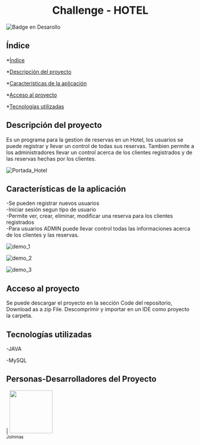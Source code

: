 <h1 align="center"> Challenge - HOTEL </h1>

![Badge en Desarollo](https://img.shields.io/badge/STATUS-EN%20DESAROLLO-green)

## Índice


*[Índice](#índice)

*[Descripción del proyecto](#descripción-del-proyecto)

*[Características de la aplicación](#Características-de-la-aplicación)

*[Acceso al proyecto](#Acceso-al-proyecto)

*[Tecnologías utilizadas](#Tecnologías-utilizadas)






## Descripción del proyecto
<p>Es un programa para la gestion de  reservas en un Hotel, los usuarios se puede registrar y llevar un control de todas sus reservas.
  Tambien permite a los administradores llevar un control acerca de los clientes registrados y de las reservas hechas por los clientes. 
  
  ![Portada_Hotel](https://user-images.githubusercontent.com/72470831/193423816-27e1b304-1325-4e82-b760-ae34923389dc.png)

 
</p>



## Características de la aplicación

<p>
-Se pueden registrar nuevos usuarios <br>
-Iniciar sesión segun tipo de usuario <br>
-Permite ver, crear, eliminar, modificar una reserva para los clientes registrados <br>
-Para usuarios ADMIN puede llevar control todas las informaciones acerca de los clientes y las reservas. <br>

 
 
 
 ![demo_1](https://user-images.githubusercontent.com/72470831/193423837-e4369288-1aa5-4aad-85d5-8897b40db11f.png)

 ![demo_2](https://user-images.githubusercontent.com/72470831/193423840-3ee33693-c720-4e57-9341-a038be22fa43.png)

 ![demo_3](https://user-images.githubusercontent.com/72470831/193423843-67f64dba-3229-4a67-a29b-132c9f8ac252.png)

 
  
</p> 



## Acceso al proyecto
<p>Se puede descargar el proyecto en la sección Code del repositorio, Download as a zip File.
Descomprimir y importar en un IDE como proyecto la carpeta.</p>

## Tecnologías utilizadas
<p>-JAVA
  
-MySQL</p>


## Personas-Desarrolladores del Proyecto
| [<img src="" width=115><br><sub>Jolnmas</sub>](https://github.com/jolnmas) 


